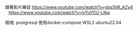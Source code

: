 跟著影片練習 https://www.youtube.com/watch?v=ybq3hR_AZy4  
&nbsp;&nbsp; https://www.youtube.com/watch?v=lyYuYCU-LNw


環境:
postgresql 使用docker-compose
WSL2 ubuntu22.04
